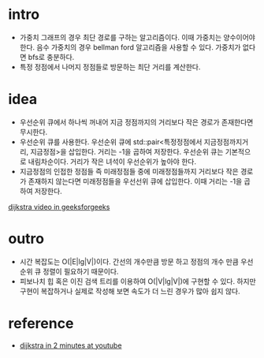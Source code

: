 # intro

- 가중치 그래프의 경우 최단 경로를 구하는 알고리즘이다. 이때 가중치는
  양수이어야 한다. 음수 가중치의 경우 bellman ford 알고리즘을 사용할
  수 있다. 가중치가 없다면 bfs로 충분하다.
- 특정 정점에서 나머지 정점들로 방문하는 최단 거리를 계산한다.

# idea

- 우선순위 큐에서 하나씩 꺼내어 지금 정점까지의 거리보다 작은 경로가 존재한다면 무시한다.
- 우선순위 큐를 사용한다. 우선순위 큐에 std::pair<특정정점에서
  지금정점까지거리, 지금정점>을 삽입한다. 거리는 -1을 곱하여
  저장한다. 우선순위 큐는 기본적으로 내림차순이다. 거리가 작은 녀석이
  우선순위가 높아야 한다.
- 지금정점의 인접한 정점들 즉 미래정점들 중에 미래정점들까지 거리보다 작은
  경로가 존재하지 않는다면 미래정점들을 우선선위 큐에 삽입한다. 이때
  거리는 -1을 곱하여 저장한다.

[dijkstra video in geeksforgeeks](https://www.youtube.com/embed/gdmfOwyQlcI)

# outro

- 시간 복잡도는 O(|E|lg|V|)이다. 간선의 개수만큼 방문 하고 정점의 개수
  만큼 우선순위 큐 정렬이 필요하기 때문이다.
- 피보나치 힙 혹은 이진 검색 트리를 이용하여 O(|V|lg|V|)에 구현할 수
  있다. 하지만 구현이 복잡하거나 실제로 작성해 보면 속도가 더 느린
  경우가 많아 쉽지 않다.

# reference

- [dijkstra in 2 minutes at youtube](https://www.youtube.com/watch?v=_lHSawdgXpI)
